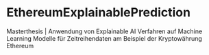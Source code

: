# EthereumExplainablePrediction
Masterthesis | Anwendung von Explainable AI Verfahren auf Machine Learning Modelle für Zeitreihendaten am Beispiel der Kryptowährung Ethereum
